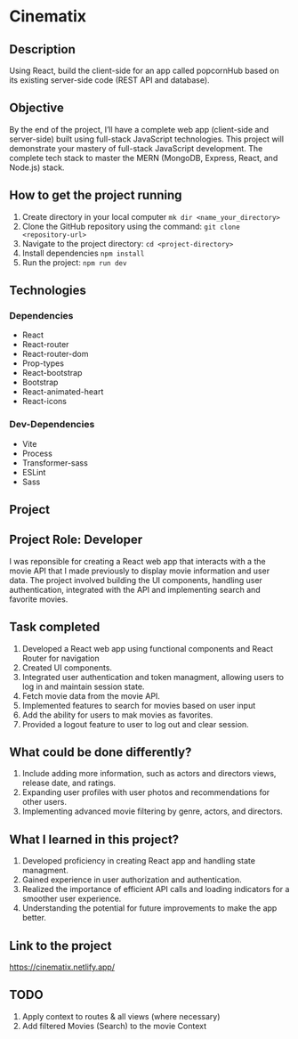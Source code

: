 # Cinematix

## Description

Using React, build the client-side for an app called popcornHub based on its existing server-side code (REST API and database).

## Objective

By the end of the project, I’ll have a complete web app (client-side and server-side) built using full-stack JavaScript technologies. This project will demonstrate your mastery of full-stack JavaScript development. The complete tech stack to master the MERN (MongoDB, Express, React, and Node.js) stack.

## How to get the project running

1. Create directory in your local computer `mk dir <name_your_directory>`
2. Clone the GitHub repository using the command: `git clone <repository-url>`
3. Navigate to the project directory: `cd <project-directory>`
4. Install dependencies `npm install`
5. Run the project: `npm run dev`

## Technologies

### Dependencies

-   React
-   React-router
-   React-router-dom
-   Prop-types
-   React-bootstrap
-   Bootstrap
-   React-animated-heart
-   React-icons

### Dev-Dependencies

-   Vite
-   Process
-   Transformer-sass
-   ESLint
-   Sass

## Project

## Project Role: Developer

I was reponsible for creating a React web app that interacts with a the movie API that I made previously to display movie information and user data. The project involved building the UI components, handling user authentication, integrated with the API and implementing search and favorite movies.

## Task completed

1. Developed a React web app using functional components and React Router for navigation
2. Created UI components.
3. Integrated user authentication and token managment, allowing users to log in and maintain session state.
4. Fetch movie data from the movie API.
5. Implemented features to search for movies based on user input
6. Add the ability for users to mak movies as favorites.
7. Provided a logout feature to user to log out and clear session.

## What could be done differently?

1. Include adding more information, such as actors and directors views, release date, and ratings.
2. Expanding user profiles with user photos and recommendations for other users.
3. Implementing advanced movie filtering by genre, actors, and directors.

## What I learned in this project?

1. Developed proficiency in creating React app and handling state managment.
2. Gained experience in user authorization and authentication.
3. Realized the importance of efficient API calls and loading indicators for a smoother user experience.
4. Understanding the potential for future improvements to make the app better.

## Link to the project

https://cinematix.netlify.app/

## TODO

1. Apply context to routes & all views (where necessary)
2. Add filtered Movies (Search) to the movie Context
